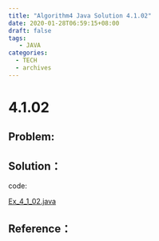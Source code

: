 ```yaml
---
title: "Algorithm4 Java Solution 4.1.02"
date: 2020-01-28T06:59:15+08:00
draft: false
tags:
   - JAVA
categories:
  - TECH
  - archives
---
```



# 4.1.02

## Problem:


## Solution：

code:

[Ex_4_1_02.java](./Ex_4_1_02.java)


## Reference：


